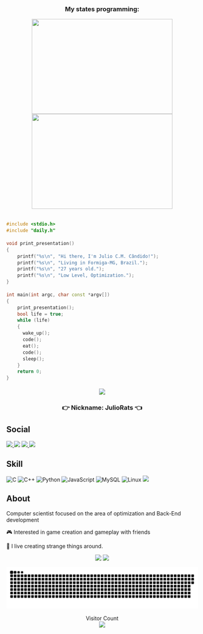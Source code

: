 <div align="center">

### My states programming:

<img  align="MIDDLE" width="370" height="250" src="https://raw.githubusercontent.com/gist/lianperson/5f0f52604b03ad80c82db790c474993c/raw/88f20c9d749d756be63f22b09f3c4ac570bc5101/programming.gif"/>
<img  align="MIDDLE" width="370" height="250" src="https://www.icegif.com/wp-content/uploads/icegif-6438.gif"/>
</div>

<br>

<div>

```c++
#include <stdio.h>
#include "daily.h"

void print_presentation()
{
    printf("%s\n", "Hi there, I'm Julio C.M. Cândido!");
    printf("%s\n", "Living in Formiga-MG, Brazil.");
    printf("%s\n", "27 years old.");
    printf("%s\n", "Low Level, Optimization.");
}

int main(int argc, char const *argv[])
{
    print_presentation();
    bool life = true;
    while (life)
    {
      wake_up();
      code();
      eat();
      code();
      sleep();
    }
    return 0;
}
```
</div>

<div align="center">

  <img align="middle" src=
  "https://github-profile-summary-cards.vercel.app/api/cards/profile-details?username=Julio-Rats&theme=radical"/>

  ### 👉 Nickname: JulioRats 👈

</div>


## Social

  <a target='_blank' href="https://linkedin.com/in/ifmg-jcmc/">
        <img src="https://img.shields.io/badge/LinkedIn-0077B5?style=for-the-badge&logo=linkedin&logoColor=white">
  </a>
  <a href="https://twitch.tv/juliorats" target="_blank"><img src="https://img.shields.io/badge/Twitch-9146FF?style=for-the-badge&logo=twitch&logoColor=white" target="_blank"></a>
  <a target='_blank' href="https://instagram.com/juliocmcandido/">
    <img src="https://img.shields.io/badge/Instagram-E4405F?style=for-the-badge&logo=instagram&logoColor=white">
  </a>
  <a target='_blank' href="mailto:juliocesarifmg@gmail.com">
    <img src="https://img.shields.io/badge/Gmail-D14836?style=for-the-badge&logo=gmail&logoColor=white">
  </a>
  

## Skill

![C](https://img.shields.io/badge/C-00599C?style=for-the-badge&logo=c&logoColor=white)
![C++](https://img.shields.io/badge/C%2B%2B-00599C?style=for-the-badge&logo=c%2B%2B&logoColor=white)
![Python](https://img.shields.io/badge/python-%23323330.svg?style=for-the-badge&logo=python&logoColor=%23F7DF1E)
![JavaScript](https://img.shields.io/badge/JavaScript-F7DF1E?style=for-the-badge&logo=javascript&logoColor=black)
![MySQL](https://img.shields.io/badge/MySQL-00000F?style=for-the-badge&logo=mysql&logoColor=white)
![Linux](https://img.shields.io/badge/Linux-FCC624?style=for-the-badge&logo=linux&logoColor=black)
![](https://img.shields.io/badge/-Arduino-00979D?style=for-the-badge&logo=Arduino&logoColor=white)

## About

Computer scientist focused on the area of ​​optimization and Back-End development

🎮 Interested in game creation and gameplay with friends

🔭 I live creating strange things around.
    
<div align="center">
  <img height="180em" src="https://github-readme-stats.vercel.app/api?username=Julio-Rats&theme=aura&show_icons=true"/>
  <img height="180em" src="https://github-readme-stats.vercel.app/api/top-langs/?username=Julio-Rats&layout=compact&langs_count=8&theme=aura"/>
</div>

<div align="center">
    
![github snake animation](https://github.com/Julio-Rats/Julio-Rats/blob/main/snake.svg)
    
</div>
    
<p align="center"> 
  Visitor Count<br>
  <img src="https://profile-counter.glitch.me/Julio-Rats/count.svg" />
</p>
